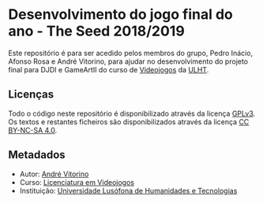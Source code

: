 <!--
Aulas de Desenvolvimento de Jogos Digitais I - ChickenShooter 2018/2019 (c) by Diogo Andrade

Aulas de Desenvolvimento de Jogos Digitais I - SpaceShooter 2018/2019 is licensed under a
Creative Commons Attribution-NonCommercial-ShareAlike 4.0 International License.

You should have received a copy of the license along with this
work. If not, see <http://creativecommons.org/licenses/by-nc-sa/4.0/>.
-->

# Desenvolvimento do jogo final do ano - The Seed 2018/2019

Este repositório é para ser acedido pelos membros do grupo, Pedro Inácio, Afonso Rosa e André Vitorino,
para ajudar no desenvolvimento do projeto final para DJDI e GameArtII do curso de [Videojogos][licvideo] da [ULHT].

## Licenças

Todo o código neste repositório é disponibilizado através da licença [GPLv3].
Os textos e restantes ficheiros são disponibilizados através da licença
[CC BY-NC-SA 4.0].

## Metadados

* Autor: [André Vitorino]
* Curso:  [Licenciatura em Videojogos][licvideo]
* Instituição: [Universidade Lusófona de Humanidades e Tecnologias][ULHT]

[GPLv3]:https://www.gnu.org/licenses/gpl-3.0.en.html
[CC BY-NC-SA 4.0]:https://creativecommons.org/licenses/by-nc-sa/4.0/
[licvideo]:https://www.ulusofona.pt/licenciatura/videojogos
[André Vitorino]:https://github.com/Freeze88
[ULHT]:https://www.ulusofona.pt/
[djd1_inception]:https://github.com/Freeze88/DJD1-Inception
